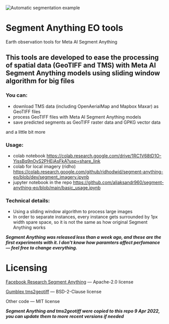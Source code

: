 
![Automatic segmentation example](title_sameo.png?raw=true "Automatic segmentation example")

# Segment Anything EO tools
Earth observation tools for Meta AI Segment Anything

## This tools are developed to ease the processing of spatial data (GeoTIFF and TMS) with Meta AI Segment Anything models using sliding window algorithm for big files

### You can:
- download TMS data (including OpenAerialMap and Mapbox Maxar) as GeoTIFF files
- process GeoTIFF files with Meta AI Segment Anything models
- save predicted segments as GeoTIFF raster data and GPKG vector data

and a little bit more

### Usage:
- colab notebook https://colab.research.google.com/drive/1RC1V68tD1O-YissBq9nOvS2PHEjAsFkA?usp=share_link
- colab for local imagery (ridho) https://colab.research.google.com/github/ridhodwid/segment-anything-eo/blob/dev/segment_imagery.ipynb
- jupyter notebook in the repo https://github.com/aliaksandr960/segment-anything-eo/blob/main/basic_usage.ipynb

### Technical details:
- Using a sliding window algorithm to process large images
- In order to separate instances, every instance gets surrounded by 1px width spare space, so it is not the same as how original Segment Anything works

***Segment Anything was released less than a week ago, and these are the first experiments with it. I don't know how paramters affect perfomance &mdash; feel free to change everything.***

# Licensing

[Facebook Research Segment Anything](https://github.com/facebookresearch/segment-anything) &mdash; Apache-2.0 license 

[Gumblex tms2geotiff](https://github.com/gumblex/tms2geotiff) &mdash; BSD-2-Clause license 

Other code &mdash; MIT license

***Segment Anything and tms2geotiff were copied to this repo 9 Apr 2022, you can update them to more recent versions if needed***
